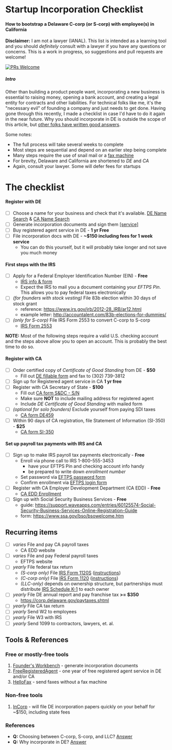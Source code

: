 # Startup Incorporation Checklist
#### How to bootstrap a Delaware C-corp (or S-corp) with employee(s) in California

**Disclaimer:** I am not a lawyer (IANAL). This list is intended as a learning tool and you should *definitely* consult with a lawyer if you have any questions or concerns. This is a work in progress, so suggestions and pull requests are welcome! 

[![PRs Welcome](https://img.shields.io/badge/PRs-welcome-brightgreen.svg?style=flat-square)](http://makeapullrequest.com)

##### Intro
Other than building a product people want, incorporating a new business is essential to raising money, opening a bank account, and creating a legal entity for contracts and other liabilities. For technical folks like me, it's the "necessary evil" of founding a company and just needs to get done. Having gone through this recently, I made a checklist in case I'd have to do it again in the near future. Why you should incorporate in DE is outside the scope of this article, but [other folks have written good answers](https://www.quora.com/Why-do-most-technology-startups-incorporate-in-Delaware).

Some notes:
- The full process will take several weeks to complete
- Most steps are sequential and depend on an earlier step being complete
- Many steps require the use of snail mail or a [fax machine](#tools)
- For brevity, Delaware and California are shortened to *DE* and *CA*
- Again, consult your lawyer. Some will defer fees for startups

# The checklist
#### Register with DE
- [ ] Choose a name for your business and check that it's available. [DE Name Search](https://icis.corp.delaware.gov/Ecorp/EntitySearch/NameSearch.aspx) & [CA Name Search](http://kepler.sos.ca.gov/)
- [ ] Generate incorporation documents and sign them [[service]](#free-tool1)
- [ ] Buy registered agent service in DE - **1 yr Free**
- [ ] File incorporation docs with DE - **~$150 including fees for 1 week service**
  - You can do this yourself, but it will probably take longer and not save you much money

#### First steps with the IRS
- [ ] Apply for a Federal Employer Identification Number (EIN) - **Free**
  - [IRS info & form](https://www.irs.gov/businesses/small-businesses-self-employed/apply-for-an-employer-identification-number-ein-online)
  - Expect the IRS to mail you a document containing your *EFTPS Pin*. This allows you to pay federal taxes electronically
- [ ] *(for founders with stock vesting)* File 83b election within 30 days of stock grant
  - reference: https://www.irs.gov/irb/2012-28_IRB/ar12.html
  - example letter: http://accountalent.com/83b-elections-for-dummies/
- [ ] *(only for S-corp)* File IRS Form 2553 to convert C-corp to S-corp
  - [IRS Form 2553](https://www.irs.gov/pub/irs-pdf/f2553.pdf)

**NOTE:** Most of the following steps require a valid U.S. checking account and the steps above allow you to open an account. This is probably the best time to do so.

#### Register with CA
- [ ] Order certified copy of *Certificate of Good Standing* from DE - **$50**
  - Fill out [DE fillable form](https://corp.delaware.gov/certmemo.pdf) and fax to (302) 739-3812
- [ ] Sign up for Registered agent service in CA **1 yr free**
- [ ] Register with CA Secretary of State - **$100**
  - Fill out [CA form S&DC - S/N](http://bpd.cdn.sos.ca.gov/corp/pdf/foreign/s&dc-sn.pdf)
  - Make sure **NOT** to include mailing address for registered agent
  - Include *DE Certificate of Good Standing* with mailed form
- [ ] *(optional for solo founders)* Exclude yourself from paying SDI taxes 
  - [CA form DE459](http://www.edd.ca.gov/pdf_pub_ctr/de459.pdf)
- [ ] Within 90 days of CA registration, file Statement of Information (SI-350) - **$25**
  - [CA form SI-350](https://businessfilings.sos.ca.gov/) 
  
#### Set up payroll tax payments with IRS and CA

- [ ] Sign up to make IRS payroll tax payments electronically - **Free**
  - Enroll via phone call to IRS 1-800-555-3453 
    - have your EFTPS Pin and checking account info handy
    - be prepared to write down *enrollment number*
  - Set password via [EFTPS password form](https://www.eftps.gov/eftps/login/forgotPassword)
  - Confirm enrollment via [EFTPS login form](https://www.eftps.gov/eftps/login/loginInitial)
- [ ] Register with CA Employer Development Department (CA EDD) - **Free**
  - [CA EDD Enrollment](http://www.edd.ca.gov/Payroll_Taxes/e-Services_for_Business.htm)
- [ ] Sign up with Social Security Business Services - **Free**
  - guide: https://support.waveapps.com/entries/60125574-Social-Security-Business-Services-Online-Registration-Guide
  - form: https://www.ssa.gov/bso/bsowelcome.htm


## Recurring items

- [ ] *varies* File and pay CA payroll taxes
  - CA EDD website
- [ ] *varies* File and pay Federal payroll taxes
  - EFTPS website
- [ ] *yearly* File federal tax return
  - *(S-corp only)* File [IRS Form 1120S](https://www.irs.gov/pub/irs-pdf/f1120s.pdf) ([instructions](https://www.irs.gov/pub/irs-pdf/i1120s.pdf))
  - *(C-corp only)* File [IRS Form 1120](https://www.irs.gov/pub/irs-pdf/f1120.pdf) ([instructions](https://www.irs.gov/pub/irs-pdf/i1120.pdf))
  - *(LLC-only)* depends on ownership structure, but partnerships must distribute [IRS Schedule K-1](https://www.irs.gov/pub/irs-pdf/f1065sk1.pdf) to each owner
- [ ] *yearly* File DE annual report and pay franchise tax **>= $350**
  -  https://corp.delaware.gov/paytaxes.shtml
- [ ] *yearly* File CA tax return
- [ ] *yearly* Send W2 to employees
- [ ] *yearly* File W3 with IRS
- [ ] *yearly* Send 1099 to contractors, lawyers, et. al.

## <a name=tools></a>Tools & References
### Free or mostly-free tools
1. <a name=free-tool1></a>[Founder's Workbench](http://www.foundersworkbench.com/document-driver/) - generate incorporation documents
2. <a name=free-tool2></a>[FreeRegisteredAgent](http://www.freeregisteredagent.com/delaware/registered-agent-service/) - one year of free registered agent service in DE and/or CA
3. <a name=free-res3></a>[HelloFax](https://www.hellofax.com?ref=43d04ff4&s=F) - send faxes without a fax machine

### <a name=nonfree-tools></a>Non-free tools
1. <a name=tool1></a>[InCorp](http://www.freeregisteredagent.com/delaware/registered-agent-service/) - will file DE incorporation papers quickly on your behalf for ~$150, including state fees

### References
* **Q:** Choosing between C-corp, S-corp, and LLC? [Answer](http://www.obliviousinvestor.com/llc-vs-s-corp-vs-c-corp/)
* **Q:** Why incorporate in DE? [Answer](https://www.quora.com/Why-do-most-technology-startups-incorporate-in-Delaware)
